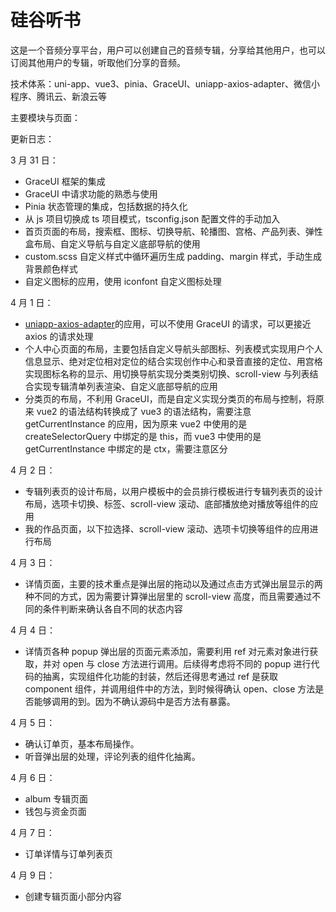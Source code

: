 # 硅谷听书

这是一个音频分享平台，用户可以创建自己的音频专辑，分享给其他用户，也可以订阅其他用户的专辑，听取他们分享的音频。

技术体系：uni-app、vue3、pinia、GraceUI、uniapp-axios-adapter、微信小程序、腾讯云、新浪云等

主要模块与页面：

更新日志：

3 月 31 日：

- GraceUI 框架的集成
- GraceUI 中请求功能的熟悉与使用
- Pinia 状态管理的集成，包括数据的持久化
- 从 js 项目切换成 ts 项目模式，tsconfig.json 配置文件的手动加入
- 首页页面的布局，搜索框、图标、切换导航、轮播图、宫格、产品列表、弹性盒布局、自定义导航与自定义底部导航的使用
- custom.scss 自定义样式中循环遍历生成 padding、margin 样式，手动生成背景颜色样式
- 自定义图标的应用，使用 iconfont 自定义图标处理

4 月 1 日：

- [uniapp-axios-adapter](https://ext.dcloud.net.cn/plugin?id=9840)的应用，可以不使用 GraceUI 的请求，可以更接近 axios 的请求处理
- 个人中心页面的布局，主要包括自定义导航头部图标、列表模式实现用户个人信息显示、绝对定位相对定位的结合实现创作中心和录音直接的定位、用宫格实现图标名称的显示、用切换导航实现分类类别切换、scroll-view 与列表结合实现专辑清单列表渲染、自定义底部导航的应用
- 分类页的布局，不利用 GraceUI，而是自定义实现分类页的布局与控制，将原来 vue2 的语法结构转换成了 vue3 的语法结构，需要注意 getCurrentInstance 的应用，因为原来 vue2 中使用的是 createSelectorQuery 中绑定的是 this，而 vue3 中使用的是 getCurrentInstance 中绑定的是 ctx，需要注意区分

4 月 2 日：

- 专辑列表页的设计布局，以用户模板中的会员排行模板进行专辑列表页的设计布局，选项卡切换、标签、scroll-view 滚动、底部播放绝对播放等组件的应用
- 我的作品页面，以下拉选择、scroll-view 滚动、选项卡切换等组件的应用进行布局

4 月 3 日：

- 详情页面，主要的技术重点是弹出层的拖动以及通过点击方式弹出层显示的两种不同的方式，因为需要计算弹出层里的 scroll-view 高度，而且需要通过不同的条件判断来确认各自不同的状态内容

4 月 4 日：

- 详情页各种 popup 弹出层的页面元素添加，需要利用 ref 对元素对象进行获取，并对 open 与 close 方法进行调用。后续得考虑将不同的 popup 进行代码的抽离，实现组件化功能的封装，然后还得思考通过 ref 是获取 component 组件，并调用组件中的方法，到时候得确认 open、close 方法是否能够调用的到。因为不确认源码中是否方法有暴露。

4 月 5 日：

- 确认订单页，基本布局操作。
- 听音弹出层的处理，评论列表的组件化抽离。

4 月 6 日：

- album 专辑页面
- 钱包与资金页面

4 月 7 日：

- 订单详情与订单列表页

4 月 9 日：

- 创建专辑页面小部分内容
